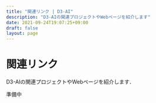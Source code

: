 ```yaml
---
title: "関連リンク | D3-AI"
description: "D3-AIの関連プロジェクトやWebページを紹介します"
date: 2021-09-24T19:07:25+09:00
draft: false
layout: page
---
```


# 関連リンク

D3-AIの関連プロジェクトやWebページを紹介します．

準備中
